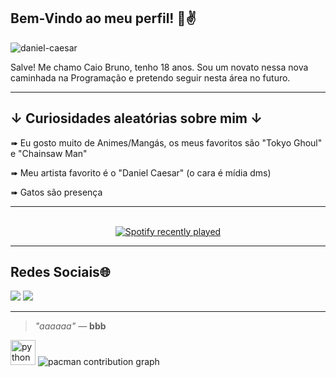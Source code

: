 ## Bem-Vindo ao meu perfil! 👋✌️

![daniel-caesar](https://github.com/user-attachments/assets/a46eb8c8-b9b3-40f2-ba9d-f1d8131bb0aa)

Salve! Me chamo Caio Bruno, tenho 18 anos. Sou um novato nessa nova caminhada na Programação e pretendo seguir nesta área no futuro.

---

## ↓ Curiosidades aleatórias sobre mim ↓

➠ Eu gosto muito de Animes/Mangás, os meus favoritos são "Tokyo Ghoul" e "Chainsaw Man"

➠ Meu artista favorito é o "Daniel Caesar" (o cara é mídia dms)

➠ Gatos são presença


---


<br>
<div align="center">
  <a href="https://open.spotify.com/user/21k3nye57fpgsxorxbahnht3a">
    <img src="https://spotify-recently-played-readme.vercel.app/api?user=21k3nye57fpgsxorxbahnht3a&count=3&unique=false" alt="Spotify recently played"  />
  </a>
</div>


---


## Redes Sociais🌐

<a href="https://www.instagram.com/caio_bruno_0" target="_blank"><img src="https://img.shields.io/badge/-Instagram-%23E4405F?style=for-the-badge&logo=instagram&logoColor=white" target="_blank"></a>
 <a href = "mailto:amebamaior@gmail.com"><img src="https://img.shields.io/badge/-Gmail-%23333?style=for-the-badge&logo=gmail&logoColor=white" target="_blank"></a>


 ---

> _"aaaaaa"_ 
> — **bbb**


 <img src="https://cdn.jsdelivr.net/gh/devicons/devicon/icons/python/python-original.svg" height="40" alt="python logo"  />







 <picture>
  <source media="(prefers-color-scheme: dark)" srcset="https://raw.githubusercontent.com/BrunCaiDev/BrunCaiDev/output/pacman-contribution-graph-dark.svg">
  <source media="(prefers-color-scheme: light)" srcset="https://raw.githubusercontent.com/BrunCaiDev/BrunCaiDev/output/pacman-contribution-graph.svg">
  <img alt="pacman contribution graph" src="https://raw.githubusercontent.com/BrunCaiDev/BrunCaiDev/output/pacman-contribution-graph.svg">
</picture>


